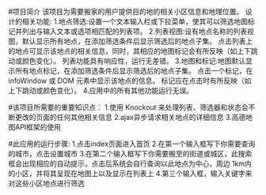 #项目简介
该项目为需要搬家的用户提供目的地的相关小区信息和地理位置。
设计的相关功能:
1.地点筛选:设置一个文本输入栏或下拉菜单，使其可以筛选地图标记并列出与输入文本或选项相匹配的列表项。
2.列表视图:设有地点名称的列表视图，默认显示所有地点，在添加筛选条件后显示筛选后的地点子集。
点击列表上的地点可显示该地点的相关信息，同时，其相应的地图标记会有所反映（如上下跳动或颜色变化）。
列表功能具有响应性，运行无差错。
3.地图和标记:地图默认显示所有地点标记，在添加筛选条件后显示筛选后的地点子集。
点击一个标记，在 infoWindow 或 DOM 元素中显示该地点的信息。
标记应在点击时有所反映（如上下跳动或颜色变化）。
4.应用中的所有其他功能运行无误。

#该项目所需要的重要知识点：
1.使用 Knockout 来处理列表、筛选器和状态会不断更改的页面的任何其他相关信息
2.ajax异步请求相关地点的详细信息
3.高德地图API框架的使用


#此应用的运行步骤:
1.点击index页面进入首页
2.在第一个输入框写下你需要查询的城市，点击设置城市
3.在第二个输入框写下你需要搬至的街道或城区，此搜索框会出现相应的自动提示，点击后系统会自行查询以此地点为中心，周边
1km内的小区，并将其呈现在地图上以及显示在列表上
4.第三个输入框，输入关键字来对这些小区地点进行筛选


